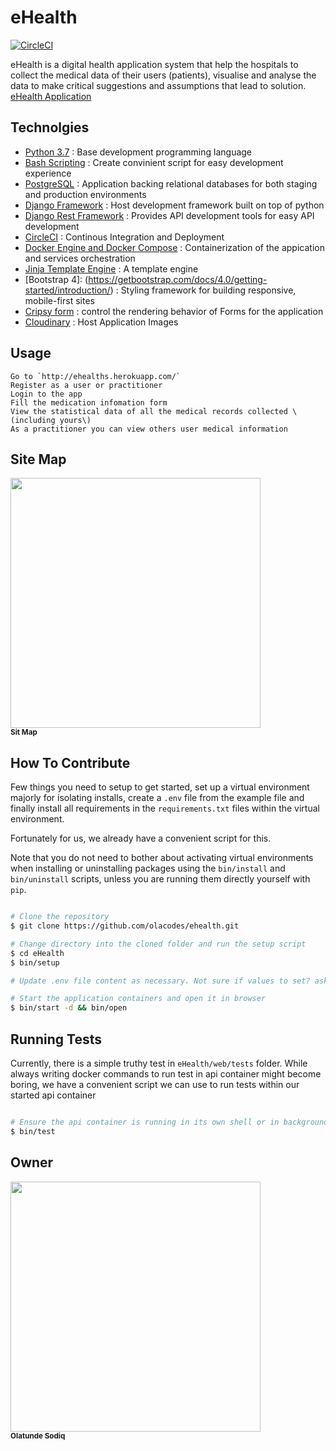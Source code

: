 # eHealth


[![CircleCI](https://circleci.com/gh/olacodes/eHealth.svg?style=svg)](https://circleci.com/pipelines/github/olacodes/eHealth)

eHealth is a digital health application system that help the hospitals to collect the medical data of their users (patients), visualise and analyse the data to make critical suggestions and assumptions that lead to solution. [eHealth Application](https://ehealths.herokuapp.com/)

## Technolgies

* [Python 3.7](https://python.org) : Base development programming language
* [Bash Scripting](https://www.codecademy.com/learn/learn-the-command-line/modules/bash-scripting) : Create convinient script for easy development experience
* [PostgreSQL](https://www.postgresql.org/) : Application backing relational databases for both staging and production environments
* [Django Framework](https://www.djangoproject.com/) : Host development framework built on top of python
* [Django Rest Framework](https://www.django-rest-framework.org/) : Provides API development tools for easy API development
* [CircleCI]() : Continous Integration and Deployment
* [Docker Engine and Docker Compose](https://www.docker.com/) : Containerization of the appication and services orchestration
* [Jinja Template Engine](https://jinja.palletsprojects.com/en/2.11.x/) : A template engine 
* [Bootstrap 4]: (https://getbootstrap.com/docs/4.0/getting-started/introduction/) : Styling framework for building responsive, mobile-first sites
* [Cripsy form](https://django-crispy-forms.readthedocs.io/en/latest/) : control the rendering behavior of Forms for the application 
* [Cloudinary](https://cloudinary.com/) : Host Application Images

## Usage
```
Go to `http://ehealths.herokuapp.com/` 
Register as a user or practitioner
Login to the app
Fill the medication infomation form
View the statistical data of all the medical records collected \(including yours\)
As a practitioner you can view others user medical information

```
## Site Map

<div>
    <img src="https://res.cloudinary.com/olacode/image/upload/ar_1:1,b_rgb:262c35,c_fill,g_auto,r_max,w_1000,x_0,y_0,z_0.1/v1583018450/eHealth/eHealth_ohptdx.jpg" width='400px' height='400px'>
    <br /><sub><b>Sit Map</b></sub>
</div>

## How To Contribute
Few things you need to setup to get started, set up a virtual environment majorly for isolating installs, create a `.env` file from the example file and finally install all requirements in the `requirements.txt` files within the virtual environment.

Fortunately for us, we already have a convenient script for this.

Note that you do not need to bother about activating virtual environments when installing or uninstalling packages using the `bin/install` and `bin/uninstall` scripts, unless you are running them directly yourself with `pip`.

```bash

# Clone the repository
$ git clone https://github.com/olacodes/ehealth.git

# Change directory into the cloned folder and run the setup script
$ cd eHealth
$ bin/setup

# Update .env file content as necessary. Not sure if values to set? ask the Leads

# Start the application containers and open it in browser
$ bin/start -d && bin/open

```

## Running Tests

Currently, there is a simple truthy test in `eHealth/web/tests` folder. While always writing docker commands to run test in api container might become boring, we have a convenient script we can use to run tests within our started api container

```bash

# Ensure the api container is running in its own shell or in background
$ bin/test
```

## Owner

<div>
    <img src="https://res.cloudinary.com/olacode/image/upload/v1583016760/personal/sodiq_1_xorws5.webp" width='400px' height='400px'>
    <br /><sub><b>Olatunde Sodiq</b></sub>
</div>
